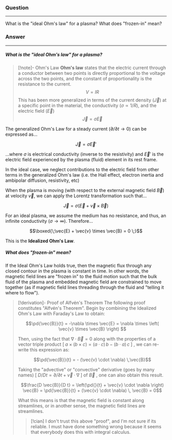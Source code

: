 ### Question
---
What is the "ideal Ohm's law" for a plasma? What does "frozen-in" mean?

### Answer
---
##### What is the "ideal Ohm's law" for a plasma?

> [!note]- Ohm's Law
> **Ohm's law** states that the electric current through a conductor between two points is directly proportional to the voltage across the two points, and the constant of proportionality is the resistance to the current. 
> $$V = I R$$
> This has been more generalized in terms of the current density ($\vec{J}$) at a specific point in the material, the conductivity ($\sigma \propto 1/R$), and the electric field ($\vec{E}$)
> $$\vec{J} = \sigma \vec{E}$$

The generalized Ohm's Law for a steady current ($\partial/\partial t \rightarrow 0$) can be expressed as...

$$\vec{J} = \sigma \vec{E}'$$

...where $\sigma$ is electrical conductivity (inverse to the resistivity) and $\vec{E}'$ is the electric field experienced by the plasma (fluid) element in its rest frame. 

In the ideal case, we neglect contributions to the electric field from other terms in the generalized Ohm's law (i.e. the Hall effect, electron inertia and ambipolar diffusion, resistivity, etc) 

When the plasma is moving (with respect to the external magnetic field $\vec{B}$) at velocity $\vec{v}$, we can apply the Lorentz transformation such that...

$$\vec{J} = \sigma (\vec{E} + \vec{v} \times \vec{B})$$

For an ideal plasma, we assume the medium has no resistance, and thus, an infinite conductivity ($\sigma \rightarrow \infty$). Therefore...

$$\boxed{\;\vec{E} + \vec{v} \times \vec{B} = 0 \;}$$

This is the **Idealized Ohm's Law**.

##### What does "frozen-in" mean?

If the Ideal Ohm's Law holds true, then the magnetic flux through any closed contour in the plasma is constant in time. In other words, the magnetic field lines are "frozen in" to the fluid motion such that the bulk fluid of the plasma and embedded magnetic field are constrained to move together (as if magnetic field lines threading through the fluid and "telling it where to flow").

> [!derivation]- Proof of Alfvén's Theorem
> The following proof constitutes "Alfvén's Theorem". Begin by combining the Idealized Ohm's Law with Faraday's Law to obtain:
> 
> $$\pd{\vec{B}}{t} = -\nabla \times \vec{E}  = \nabla \times \left( \vec{v} \times \vec{B} \right) $$
> 
> Then, using the fact that $\nabla \cdot \vec{B} = 0$ along with the properties of a vector triple product $\left[ \; a \times (b \times c) = (a \cdot c) \, b - (b \cdot a) \, c \; \right]$ , we can re-write this expression as:
> 
> $$\pd{\vec{B}}{t} = - (\vec{v} \cdot \nabla) \,\vec{B}$$
> 
> Taking the "advective" or "convective" derivative (goes by many names) $\left[ \; D/Dt = \partial/\partial t + \vec{v} \cdot \nabla \; \right]$ of $\vec{B}$ , one can also obtain this result.
> 
> $$\frac{D \vec{B}}{D t} = \left(\pd{}{t} + \vec{v} \cdot \nabla \right) \vec{B} = \pd{\vec{B}}{t} + (\vec{v} \cdot \nabla) \, \vec{B} = 0$$
> 
> What this means is that the magnetic field is constant along streamlines, or in another sense, the magnetic field lines are streamlines. 
> 
> > [!cian] 
> > I don't trust this above "proof", and I'm not sure if its reliable. I must have done something wrong because it seems that everybody does this with integral calculus. 


